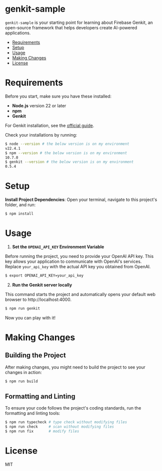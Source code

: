 # genkit-sample

`genkit-sample` is your starting point for learning about Firebase Genkit, an open-source framework that helps developers create AI-powered applications.

- [Requirements](#requirements)
- [Setup](#setup)
- [Usage](#usage)
- [Making Changes](#making-changes)
- [License](#license)

# Requirements

Before you start, make sure you have these installed:

- **Node.js** version 22 or later
- **npm**
- **Genkit**

For Genkit installation, see the [official guide](https://firebase.google.com/docs/genkit/get-started).

Check your installations by running:

```bash
$ node --version # the below version is on my environment
v22.4.1
$ npm --version # the below version is on my environment
10.7.0
$ genkit --version # the below version is on my environment
0.5.4
```

# Setup

**Install Project Dependencies**: Open your terminal, navigate to this project's folder, and run:

```bash
$ npm install
```

# Usage

1. **Set the `OPENAI_API_KEY` Environment Variable**

Before running the project, you need to provide your OpenAI API key. This key allows your application to communicate with OpenAI's services. Replace `your_api_key` with the actual API key you obtained from OpenAI.

```bash
$ export OPENAI_API_KEY=your_api_key
```

2. **Run the Genkit server locally**

This command starts the project and automatically opens your default web browser to http://localhost:4000.

```bash
$ npm run genkit
```

Now you can play with it!

# Making Changes

## Building the Project

After making changes, you might need to build the project to see your changes in action:

```bash
$ npm run build
```

## Formatting and Linting

To ensure your code follows the project's coding standards, run the formatting and linting tools:

```bash
$ npm run typecheck # type check without modifying files
$ npm run check     # scan without modifying files
$ npm run fix       # modify files
```

# License

MIT
